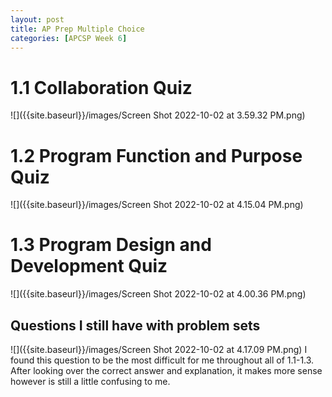 ```yaml
---
layout: post
title: AP Prep Multiple Choice
categories: [APCSP Week 6]
---
```

# 1.1 Collaboration Quiz
![]({{site.baseurl}}/images/Screen Shot 2022-10-02 at 3.59.32 PM.png) 
# 1.2 Program Function and Purpose Quiz
![]({{site.baseurl}}/images/Screen Shot 2022-10-02 at 4.15.04 PM.png) 
# 1.3 Program Design and Development Quiz
![]({{site.baseurl}}/images/Screen Shot 2022-10-02 at 4.00.36 PM.png) 

## Questions I still have with problem sets
![]({{site.baseurl}}/images/Screen Shot 2022-10-02 at 4.17.09 PM.png)
I found this question to be the most difficult for me throughout all of 1.1-1.3. After looking over the correct answer and explanation, it makes more sense however is still a little confusing to me. 